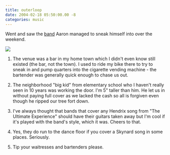 ```yaml
---
title: outerloop
date: 2004-02-18 05:50:00.00 -8
categories: music
---
```

Went and saw the [band](http://outerloop.tv/) Aaron managed to sneak himself into over the weekend.

![](/images/outerloop.jpg)

  1. The venue was a bar in my home town which I didn't even know still existed (the bar, not the town). I used to ride my bike there to try to sneak in and pump quarters into the cigarette vending machine - the bartender was generally quick enough to chase us out.

  2. The neighborhood "big kid" from elementary school who I haven't really seen in 10 years was working the door. I'm 5" taller than him. He let us in without paying full cover as we lacked the cash so all is forgiven even though he ripped our tree fort down.

  3. I've always thought that bands that cover any Hendrix song from "The Ultimate Experience" should have their guitars taken away but I'm cool if it's played with the band's style, which it was. Cheers to that.

  4. Yes, they do run to the dance floor if you cover a Skynard song in some places. Seriously.

  5. Tip your waitresses and bartenders please.
